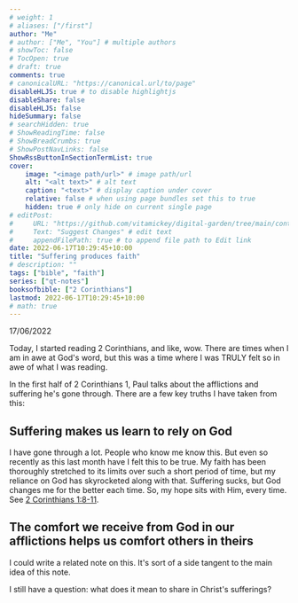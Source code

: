 ```yaml
---
# weight: 1
# aliases: ["/first"]
author: "Me"
# author: ["Me", "You"] # multiple authors
# showToc: false
# TocOpen: true
# draft: true
comments: true
# canonicalURL: "https://canonical.url/to/page"
disableHLJS: true # to disable highlightjs
disableShare: false
disableHLJS: false
hideSummary: false
# searchHidden: true
# ShowReadingTime: false
# ShowBreadCrumbs: true
# ShowPostNavLinks: false
ShowRssButtonInSectionTermList: true
cover:
    image: "<image path/url>" # image path/url
    alt: "<alt text>" # alt text
    caption: "<text>" # display caption under cover
    relative: false # when using page bundles set this to true
    hidden: true # only hide on current single page
# editPost:
#     URL: "https://github.com/vitamickey/digital-garden/tree/main/content"
#     Text: "Suggest Changes" # edit text
#     appendFilePath: true # to append file path to Edit link
date: 2022-06-17T10:29:45+10:00
title: "Suffering produces faith"
# description: ""
tags: ["bible", "faith"]
series: ["qt-notes"]
booksofbible: ["2 Corinthians"]
lastmod: 2022-06-17T10:29:45+10:00
# math: true
---
```


17/06/2022

Today, I started reading 2 Corinthians, and like, wow. There are times when I am in awe at God's word, but this was a time where I was TRULY felt so in awe of what I was reading.

In the first half of 2 Corinthians 1, Paul talks about the afflictions and suffering he's gone through. There are a few key truths I have taken from this:

## Suffering makes us learn to rely on God

I have gone through a lot. People who know me know this. But even so recently as this last month have I felt this to be true. My faith has been thoroughly stretched to its limits over such a short period of time, but my reliance on God has skyrocketed along with that. Suffering sucks, but God changes me for the better each time. So, my hope sits with Him, every time. See [2 Corinthians 1:8-11](https://esv.org/2Corinthians1:8-11).

## The comfort we receive from God in our afflictions helps us comfort others in theirs

I could write a related note on this. It's sort of a side tangent to the main idea of this note.

I still have a question: what does it mean to share in Christ's sufferings?
